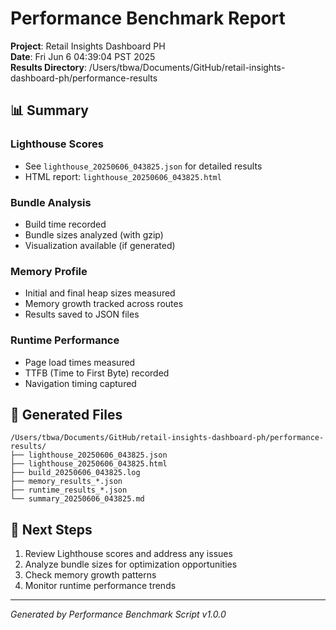 # Performance Benchmark Report

**Project**: Retail Insights Dashboard PH  
**Date**: Fri Jun 6 04:39:04 PST 2025  
**Results Directory**: /Users/tbwa/Documents/GitHub/retail-insights-dashboard-ph/performance-results

## 📊 Summary

### Lighthouse Scores

- See `lighthouse_20250606_043825.json` for detailed results
- HTML report: `lighthouse_20250606_043825.html`

### Bundle Analysis

- Build time recorded
- Bundle sizes analyzed (with gzip)
- Visualization available (if generated)

### Memory Profile

- Initial and final heap sizes measured
- Memory growth tracked across routes
- Results saved to JSON files

### Runtime Performance

- Page load times measured
- TTFB (Time to First Byte) recorded
- Navigation timing captured

## 📁 Generated Files

```
/Users/tbwa/Documents/GitHub/retail-insights-dashboard-ph/performance-results/
├── lighthouse_20250606_043825.json
├── lighthouse_20250606_043825.html
├── build_20250606_043825.log
├── memory_results_*.json
├── runtime_results_*.json
└── summary_20250606_043825.md
```

## 🎯 Next Steps

1. Review Lighthouse scores and address any issues
2. Analyze bundle sizes for optimization opportunities
3. Check memory growth patterns
4. Monitor runtime performance trends

---

_Generated by Performance Benchmark Script v1.0.0_
